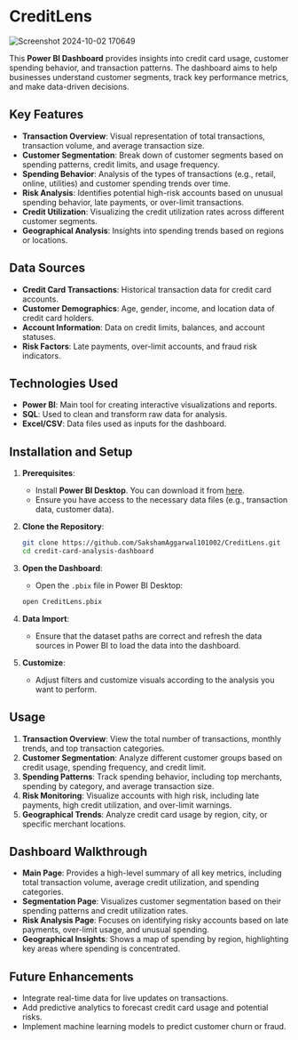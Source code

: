 # CreditLens
![Screenshot 2024-10-02 170649](https://github.com/user-attachments/assets/079f466f-7493-4dc8-8a64-e012b548b3e3)

This **Power BI Dashboard** provides insights into credit card usage, customer spending behavior, and transaction patterns. The dashboard aims to help businesses understand customer segments, track key performance metrics, and make data-driven decisions.

## Key Features
- **Transaction Overview**: Visual representation of total transactions, transaction volume, and average transaction size.
- **Customer Segmentation**: Break down of customer segments based on spending patterns, credit limits, and usage frequency.
- **Spending Behavior**: Analysis of the types of transactions (e.g., retail, online, utilities) and customer spending trends over time.
- **Risk Analysis**: Identifies potential high-risk accounts based on unusual spending behavior, late payments, or over-limit transactions.
- **Credit Utilization**: Visualizing the credit utilization rates across different customer segments.
- **Geographical Analysis**: Insights into spending trends based on regions or locations.

## Data Sources
- **Credit Card Transactions**: Historical transaction data for credit card accounts.
- **Customer Demographics**: Age, gender, income, and location data of credit card holders.
- **Account Information**: Data on credit limits, balances, and account statuses.
- **Risk Factors**: Late payments, over-limit accounts, and fraud risk indicators.

## Technologies Used
- **Power BI**: Main tool for creating interactive visualizations and reports.
- **SQL**: Used to clean and transform raw data for analysis.
- **Excel/CSV**: Data files used as inputs for the dashboard.

## Installation and Setup

1. **Prerequisites**:
    - Install **Power BI Desktop**. You can download it from [here](https://powerbi.microsoft.com/desktop/).
    - Ensure you have access to the necessary data files (e.g., transaction data, customer data).

2. **Clone the Repository**:
    ```bash
    git clone https://github.com/SakshamAggarwal101002/CreditLens.git
    cd credit-card-analysis-dashboard
    ```

3. **Open the Dashboard**:
    - Open the `.pbix` file in Power BI Desktop:
    ```bash
    open CreditLens.pbix
    ```

4. **Data Import**:
    - Ensure that the dataset paths are correct and refresh the data sources in Power BI to load the data into the dashboard.

5. **Customize**:
    - Adjust filters and customize visuals according to the analysis you want to perform.

## Usage
1. **Transaction Overview**: View the total number of transactions, monthly trends, and top transaction categories.
2. **Customer Segmentation**: Analyze different customer groups based on credit usage, spending frequency, and credit limit.
3. **Spending Patterns**: Track spending behavior, including top merchants, spending by category, and average transaction size.
4. **Risk Monitoring**: Visualize accounts with high risk, including late payments, high credit utilization, and over-limit warnings.
5. **Geographical Trends**: Analyze credit card usage by region, city, or specific merchant locations.

## Dashboard Walkthrough
- **Main Page**: Provides a high-level summary of all key metrics, including total transaction volume, average credit utilization, and spending categories.
- **Segmentation Page**: Visualizes customer segmentation based on their spending patterns and credit utilization rates.
- **Risk Analysis Page**: Focuses on identifying risky accounts based on late payments, over-limit usage, and unusual spending.
- **Geographical Insights**: Shows a map of spending by region, highlighting key areas where spending is concentrated.

## Future Enhancements
- Integrate real-time data for live updates on transactions.
- Add predictive analytics to forecast credit card usage and potential risks.
- Implement machine learning models to predict customer churn or fraud.



